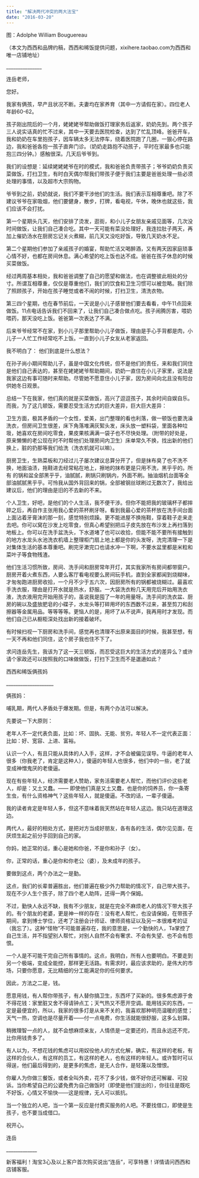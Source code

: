 ```yaml
---
title: "解决两代冲突的两大法宝"
date: "2016-03-20"
---
```


图：Adolphe William Bouguereau

（本文为西西和品牌约稿，西西和稀饭提供问题，xixihere.taobao.com为西西和唯一店铺地址）

\_\_\_\_\_\_\_\_\_\_\_\_\_\_\_

连岳老师，

您好。

我家有俩孩，早产且状况不断。夫妻均在家养育（其中一方请假在家）。四位老人年龄60-62。

孩子刚出院后的一个月，姥姥姥爷帮助做饭打理家务后返家，奶奶先到。两个孩子三人说实话真的忙不过来，其中一天要去医院检查，达到了忙乱顶峰。爸爸开车， 我和奶奶在车里抱孩子，因车辆太多无法停车，绕着医院跑了几圈，一狠心停在路边，我和爸爸各抱一孩子直奔门诊。（奶奶走路抱不动孩子，平时在家最多也只能 抱三四分钟。）感触很深。几天后爷爷到。

我们的设想是：延续姥姥姥爷在时的模式，我和爸爸负责带孩子；爷爷奶奶负责买菜做饭，打扫卫生，有时白天偶尔帮我们带孩子便于我们主要是爸爸处理一些必须处理的事情，以及超市大宗购物。

爷爷到之前，奶奶就说，我们不要干涉他们的生活。我们表示互相尊重吧。除了不建议爷爷在家吸烟，他们要健身，散步，打牌，看电视，午休，晚休也就这些，我们应该不会打扰。

第一个星期头几天，他们安排了烫发，逛街，和小儿子女朋友亲戚见面等，几次没时间做饭，让我们自己凑合吃。其中一天可能有菜没处理好，我连拉肚子两天，再加上催奶汤水在厨房忘记关火煮糊，前几天又没吃好饭，导致几天奶水不足。

第二个星期他们参加了亲戚孩子的婚宴，帮助忙活又喝醉酒，又有两天因家庭琐事心情不好，也都在房间休息。满心希望的吃上饭也达不成。爸爸在孩子休息的时候买菜做饭。

经过两周基本相处，我和爸爸调整了自己的愿望和做法，也在调整彼此相处的分寸。所谓互相尊重，仅仅是尊重他们，我们的饮食和卫生习惯可以被忽略。我们除了照顾孩子，开始在孩子睡觉或者不闹的时候，打扫卫生，清洗衣物。

第三四个星期，也在春节前后，一天说是小儿子感冒他们要去看看，中午11点回来做饭。11点电话告诉我们不回来了，让我们自己凑合做点吃。孩子闹腾厉害，喂奶喂药，那天没吃上饭。爸爸第一次表达了不满。

后来爷爷经常不在家，到小儿子那里帮助小儿子做饭，理由是手心手背都是肉，小儿子一人忙工作经常吃不上饭。一直到小儿子女友从老家返回。

我不明白了： 他们到底是什么想法？

在孙子尚小期间帮助儿子，虽是中国文化传统，但不是他们的责任，来和我们同住是他们自己表达的，甚至在姥姥姥爷帮助期间，奶奶一直住在小儿子家里，说法是我家这边有事可随时来帮助。尽管她不愿意住小儿子家，因为房间向北且没有阳台供她冬日观景。 

总结一下在我家，他们真的就是买菜做饭，高兴了逗逗孩子，其余时间自娱自乐。而我，为了这几顿饭，需要忍受生活方式的巨大差异，巨大巨大差异：

卫生方面，极其矛盾的一个女性，爱美，出门整理的看也利落，做一顿饭也要洗澡洗衣，但房间卫生很差，床下角落堆满灰絮头发，床头放一塑料袋，里面各种垃 圾，她喜欢在房间吃零食，果皮果核满满一袋子也不尽快处理。（附带的好处是，原来懒懒的老公现在时不时帮他们处理房间内卫生）床单常久不换，找出新的他们 换上，脏的扔那等我们给洗（洗衣机就可以嘛）。

厨房卫生，生熟菜板和刀经过儿子屡次建议总算分开了，但是抹布臭了也不洗不换，地面油渍，拖鞋进去经常粘在地上，擦地的抹布更是只用不洗，黑乎乎的。所有 的锅和盆全部黑乎乎，油腻腻，刷锅只刷锅内，外面不刷。抽油烟机台面等全部油腻腻黑乎乎。可怜我从国外背回来的锅，全部被钢丝球刷过无数次了，我给出建议后，他们的理由是旧的不去新的不来。

个人卫生，好吧，是他们的个人生活，我不便干涉。但你不能把我的玻璃杯子都摔碎之后，再自作主张用我心爱的茶杯刷牙呀。看到我最心爱的茶杯放在洗手间台面 上面沾着牙膏沫的那一刻，感觉特别烦躁。更不能进屋不换拖鞋，穿着鞋子走来走去吧。你可以窝在沙发上吃零食，但真心希望别把瓜子皮先放在布沙发上再扫落到 地板上。你可以在洗手盆洗头，下水道堵了也可以收拾，但能不能不要所有接触到的地方水龙头水池洗衣机墙上整理柜门扇上地上都是你的头发呀，洗完清理一下是 对集体生活的基本尊重吧。刷完牙漱完口也请水冲一下啊，不要水盆里都是米粒和菜叶子等食物残渣。

他们生活习惯所致，房间、洗手间和厨房常年开灯，其实我家所有房间都带窗户。厨房开着火煮东西，人要么客厅看电视要么房间玩手机，直到全家都闻到烧糊味， 才匆匆跑进厨房收拾，一个月不少于五六次，因厨房所有的锅都被烧糊过。最喜欢手洗衣服，理由是打开水就是热水，舒服。一大袋洗衣粉几天用完后开始用洗衣液，洗衣液用完开始用孩子的，虽说我是囤了一年的用量呀。洗手间的洗衣盆、厨房的碗以及盛放肥皂的小碟子，水龙头等打碎用坏的东西数不过来，甚至剪刀和刮擦器等金属用品。等等等等。更恼人的是，用坏了从不说声，我再用时才发现。而他们自己已从橱柜深处找出新的接着破坏。

有时候扫视一下厨房和洗手间，感觉再也清理不出原来面目的时候，我甚至想，有一天不再和他们同住，这个房子我也住不下了。

求问连岳先生，我该为了这一天三顿饭，而忍受这巨大的生活方式的差异么？或许请个家政还可以按照我的口味做做饭，打扫下卫生而不是邋遢如此？

西西和稀饭俩孩妈

\_\_\_\_\_\_\_\_\_\_\_\_\_\_\_\_\_\_\_\_

俩孩妈：

哺乳期，两代人矛盾处于爆发期。但是，有两个办法可以解决。

先要说一下大原则：

老年人不一定代表负面，比如：坏、固执、无能、贫穷。年轻人不一定代表正面：比如：好、宽容、上进、富裕。

认识一个人，有且只能从具体的人入手，这样，才不会被偏见误导。牛逼的老年人很多（你我老了，肯定是这种人），傻逼的年轻人也很多，他们中的一些，老了就变成神憎鬼厌的老傻逼。

现在有些年轻人，经济需要老人赞助，家务活需要老人帮忙，而他们评价这些老人，却是：又土又蠢。—— 即使他们真是又土又蠢，也是你的饲养员，你一条寄生虫，有什么资格神气？这些年轻人，就是傻逼。不改的话，一辈子傻逼。  

我的读者肯定是年轻人多，但这不意味着我天然站在年轻人这边。我只站在道理这边。  

两代人，最好的相处方式，是把对方当成好朋友，各有各的生活，偶尔见见面，在厌烦生起之前分手回到自己的家。

你妈，她正常的话，重心是她和你爸，不是你和孙子（女）。

你，正常的话，重心是你和你老公（婆），及未成年的孩子。

要做到这点，两个办法之一是勤。

这点，我们的长辈普遍胜出，他们普遍在极少外力帮助的情况下，自己带大孩子。现在不少人生个孩子，除了四个老人助阵，还得一两个保姆。

不过，勤快人永远不缺，我有不少朋友，就是在完全不麻烦老人的情况下带大孩子的。有个朋友的老婆，更是神一样的存在：没有老人帮忙，也没请保姆，在带孩子期间，拿到博士学位，还考了注册会计师证、律师资格证以及另一本很难考的证（我忘了）。这种“怪物”不可能普遍存在，我的意思是，一个勤快的人，Ta掌控了自己生活，并不指望别人帮忙，对别人自然不会有奢求、不会有失望、也不会有怨恨。

一个人是不可能干完自己所有事情的。这点，我明白，所有人也要明白。不要走到另一个极端，变成全能控，那样更无活路。有需求时，最应该求助的，是伟大的市场，只要你愿意，无比精细的分工能满足你的任何要求。

因此，方法之二是，钱。

愿意用钱，有人帮你带孩子，有人替你搞卫生，东西坏了买新的。很多焦虑源于舍不得花钱：家里脏又舍不得请钟点工；天气热又不愿开空调。能用钱买的东西，一定是最便宜的，所以，我家的很多灯是从来不关的，我喜欢那种明亮温暖的感觉；天气一热，空调也是尽量开着——付一点电费，你生活就能很舒服，这多么划算。

稍微理智一点的人，就不会想麻烦亲友，人情债是一定要还的，而且永远还不完，比你用钱贵多了。

有人以为，不想花钱的焦虑可以用奴役他人的方式化解，确实，有这样的老板，有这样的合伙人，有这样的员工，有这样的老人，也有这样的年轻人。或许暂时可以得逞，他们最后得到的，是更多的焦虑，是无人合作，是轻蔑以及憎恨。

你雇人为你做三餐饭，或者全叫外卖，花不了多少钱，做不好你还可解雇、可投诉。当你希望自己的公婆免费为自己做饭时（即使是他们提出的），你往往是既吃不好饭，心情又不愉快——这是规律，无人可以抵抗。  

当一个独立的人吧，当一个第一反应是付费买服务的人吧。不要找借口，即使是生孩子，也不要当成借口。

祝开心。

连岳

\_\_\_\_\_\_\_\_\_\_\_\_\_  

新客福利！淘宝3心及以上客户首次购买说出“连岳”，可享特惠！详情请问西西和店铺客服。
